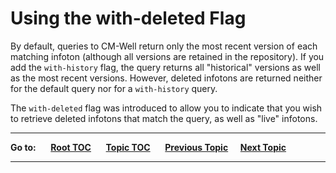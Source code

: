 # Using the with-deleted Flag

By default, queries to CM-Well return only the most recent version of each matching infoton (although all versions are retained in the repository). If you add the `with-history` flag, the query returns all "historical" versions as well as the most recent versions. However, deleted infotons are returned neither for the default query nor for a `with-history` query.

The `with-deleted` flag was introduced to allow you to indicate that you wish to retrieve deleted infotons that match the query, as well as "live" infotons.

----

**Go to:** &nbsp;&nbsp;&nbsp;&nbsp; [**Root TOC**](CM-Well.RootTOC.md) &nbsp;&nbsp;&nbsp;&nbsp; [**Topic TOC**](API.TOC.md) &nbsp;&nbsp;&nbsp;&nbsp; [**Previous Topic**](API.UsingTheWith-historyFlag.md)&nbsp;&nbsp;&nbsp;&nbsp; [**Next Topic**](API.UsingTheBlockingFlag.md)  

----
